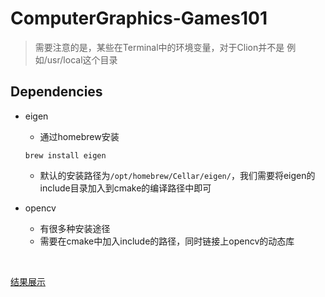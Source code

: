 # ComputerGraphics-Games101

> 需要注意的是，某些在Terminal中的环境变量，对于Clion并不是 
> 例如/usr/local这个目录



## Dependencies

- eigen

  - 通过homebrew安装

  ```
  brew install eigen
  ```

  - 默认的安装路径为`/opt/homebrew/Cellar/eigen/`，我们需要将eigen的include目录加入到cmake的编译路径中即可

- opencv

  - 有很多种安装途径
  - 需要在cmake中加入include的路径，同时链接上opencv的动态库

​		

[结果展示](https://sightvanish.github.io/2021/09/29/Games101-Homework-Summary/)
